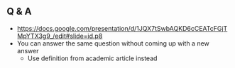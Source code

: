 ## Q & A
- https://docs.google.com/presentation/d/1JQX7tSwbAQKD6cCEATcFGjTMpYTX3g9_/edit#slide=id.p8
- You can answer the same question without coming up with a new answer
    - Use definition from academic article instead

